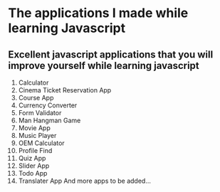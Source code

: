 # The applications I made while learning Javascript

## Excellent javascript applications that you will improve yourself while learning javascript

1) Calculator
2) Cinema Ticket Reservation App
3) Course App
4) Currency Converter
5) Form Validator
6) Man Hangman Game
7) Movie App
8) Music Player
9) OEM Calculator 
10) Profile Find
11) Quiz App
12) Slider App
13) Todo App
14) Translater App
And more apps to be added...
